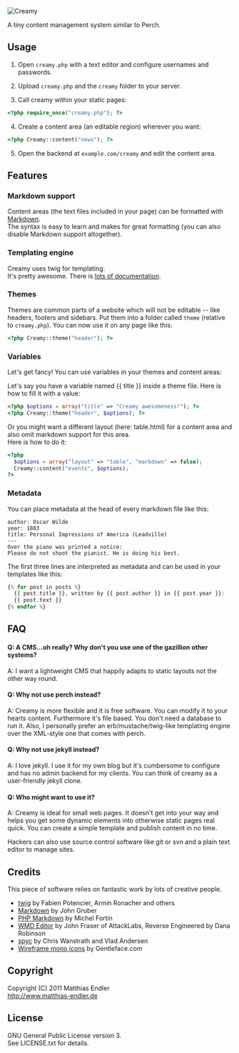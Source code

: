![Creamy][Logo]

A tiny content management system similar to Perch.

## Usage

1. Open `creamy.php` with a text editor and configure usernames and
   passwords.

2. Upload `creamy.php` and the `creamy` folder to your server.

3. Call creamy within your static pages:  

```php
<?php require_once("creamy.php"); ?>
```

4. Create a content area (an editable region) wherever you want:  

```php
<?php Creamy::content("news"); ?>
```

5. Open the backend at `example.com/creamy` and edit the content area.


## Features

### Markdown support

Content areas (the text files included in your page) can be formatted with [Markdown][1].  
The syntax is easy to learn and makes for great formatting (you can also
disable Markdown support altogether).

### Templating engine

Creamy uses twig for templating.  
It's pretty awesome. There is [lots of documentation][2].

### Themes

Themes are common parts of a website which will not be editable -- like headers, footers and sidebars.
Put them into a folder called `theme` (relative to `creamy.php`).
You can now use it on any page like this:  

```php
<?php Creamy::theme("header"); ?>
```

### Variables

Let's get fancy! You can use variables in your themes and content
areas:

Let's say you have a variable named {{ title }} inside a theme file.
Here is how to fill it with a value:

```php
<?php $options = array("title" => "Creamy awesomeness!"); ?>
<?php Creamy::theme("header", $options); ?>
```

Or you might want a different layout (here: table.html) 
for a content area and also omit markdown support for this area.  
Here is how to do it:  

```php
<?php 
  $options = array("layout" => "table", "markdown" => false);
  Creamy::content("events", $options);
?>
```

### Metadata

You can place metadata at the head of every markdown file like this:

    author: Oscar Wilde
    year: 1883
    title: Personal Impressions of America (Leadville)
    ---
    Over the piano was printed a notice:  
    Please do not shoot the pianist. He is doing his best.

The first three lines are interpreted as metadata and can be used in
your templates like this:  

```php
{% for post in posts %}
  {{ post.title }}, written by {{ post.author }} in {{ post.year }}:
  {{ post.text }}
{% endfor %}
```

## FAQ

#### Q: A CMS...oh really? Why don't you use one of the gazillion other systems?
A: I want a lightweight CMS that happily adapts to static layouts not the other way round.

#### Q: Why not use perch instead?
A: Creamy is more flexible and it is free software. You can modify it to your hearts content.
Furthermore it's file based. You don't need a database to run it.
Also, I personally prefer an erb/mustache/twig-like templating engine
over the XML-style one that comes with perch.

#### Q: Why not use jekyll instead?
A: I love jekyll. I use it for my own blog but it's cumbersome to
configure and has no admin backend for my clients. You can think of creamy as a
user-friendly jekyll clone.

#### Q: Who might want to use it?
A: Creamy is ideal for small web pages.
It doesn't get into your way and helps you get some dynamic elements
into otherwise static pages real quick.
You can create a simple template and publish content in no time.

Hackers can also use source control software like git or svn and a plain
text editor to manage sites.

## Credits

This piece of software relies on fantastic work by lots of creative people.

- [twig][3] by Fabien Potencier, Armin Ronacher and others
- [Markdown][4] by John Gruber
- [PHP Markdown][5] by Michel Fortin
- [WMD Editor][6] by John Fraser of AttackLabs,
  Reverse Engineered by Dana Robinson
- [spyc][7] by Chris Wanstrath and Vlad Andersen
- [Wireframe mono icons][8] by Gentleface.com

## Copyright

Copyright (C) 2011 Matthias Endler  
http://www.matthias-endler.de

## License

GNU General Public License version 3.  
See LICENSE.txt for details.

[Logo]: https://github.com/mre/Creamy/raw/master/creamy/theme/img/creamy.png

[1]: http://daringfireball.net/projects/markdown/
[2]: http://www.twig-project.org/documentation
[3]: http://twig-project.org/
[4]: http://daringfireball.net/projects/markdown/
[5]: http://michelf.com/projects/php-markdown/
[6]: https://github.com/derobins/wmd
[7]: http://spyc.sourceforge.net
[8]: http://gentleface.com/free_icon_set.html
